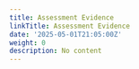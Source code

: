 ```yaml
---
title: Assessment Evidence
linkTitle: Assessment Evidence
date: '2025-05-01T21:05:00Z'
weight: 0
description: No content
---
```



